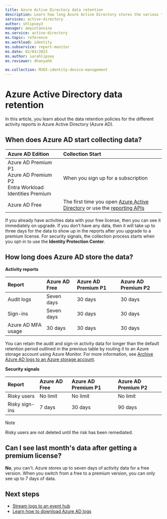 ```yaml
---
title: Azure Active Directory data retention
description: Learn how long Azure Active Directory stores the various types of reporting data. 
services: active-directory
author: shlipsey3
manager: amycolannino
ms.service: active-directory
ms.topic: reference
ms.workload: identity
ms.subservice: report-monitor
ms.date: 02/03/2023
ms.author: sarahlipsey
ms.reviewer: dhanyahk

ms.collection: M365-identity-device-management
---
```


# Azure Active Directory data retention

In this article, you learn about the data retention policies for the different activity reports in Azure Active Directory (Azure AD). 

## When does Azure AD start collecting data?

| Azure AD Edition | Collection Start |
| :--              | :--   |
| Azure AD Premium P1 <br /> Azure AD Premium P2 <br /> Entra Workload Identities Premium | When you sign up for a subscription |
| Azure AD Free| The first time you open [Azure Active Directory](https://portal.azure.com/#blade/Microsoft_AAD_IAM/ActiveDirectoryMenuBlade/Overview) or use the [reporting APIs](./overview-reports.md)  |

If you already have activities data with your free license, then you can see it immediately on upgrade. If you don’t have any data, then it will take up to three days for the data to show up in the reports after you upgrade to a premium license. For security signals, the collection process starts when you opt-in to use the **Identity Protection Center**. 

## How long does Azure AD store the data?

**Activity reports**	

| Report                 | Azure AD Free | Azure AD Premium P1 | Azure AD Premium P2 |
| :--                    | :--           | :--                 | :--                 |
| Audit logs             | Seven days        | 30 days             | 30 days             |
| Sign-ins               | Seven days        | 30 days             | 30 days             |
| Azure AD MFA usage        | 30 days       | 30 days             | 30 days             |

You can retain the audit and sign-in activity data for longer than the default retention period outlined in the previous table by routing it to an Azure storage account using Azure Monitor. For more information, see [Archive Azure AD logs to an Azure storage account](quickstart-azure-monitor-route-logs-to-storage-account.md).

**Security signals**

| Report         | Azure AD Free | Azure AD Premium P1 | Azure AD Premium P2 |
| :--            | :--           | :--                 | :--                 |
| Risky users    | No limit      | No limit            | No limit            |
| Risky sign-ins | 7 days        | 30 days             | 90 days             |

> [!NOTE]
> Risky users are not deleted until the risk has been remediated.

## Can I see last month's data after getting a premium license?

**No**, you can't. Azure stores up to seven days of activity data for a free version. When you switch from a free to a premium version, you can only see up to 7 days of data.

## Next steps

- [Stream logs to an event hub](tutorial-azure-monitor-stream-logs-to-event-hub.md)
- [Learn how to download Azure AD logs](howto-download-logs.md)

